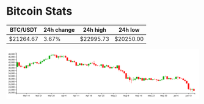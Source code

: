 # Bitcoin Stats

BTC/USDT|24h change|24h high|24h low|
|---|---|---|---|
|$21264.67|3.67%|$22995.73|$20250.00|

<img src="./chart.svg">
